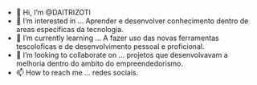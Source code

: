 - 👋 Hi, I’m @DAITRIZOTI
- 👀 I’m interested in ... Aprender e desenvolver conhecimento dentro de areas especificas da tecnologia.
- 🌱 I’m currently learning ... A fazer uso das novas ferramentas tescoloficas e de desenvolvimento pessoal e proficional.
- 💞️ I’m looking to collaborate on ... projetos que desenvolvavam a melhoria dentro do ambito do empreendedorismo.
- 📫 How to reach me ... redes sociais.

<!---
DAITRIZOTI/DAITRIZOTI is a ✨ special ✨ repository because its `README.md` (this file) appears on your GitHub profile.
You can click the Preview link to take a look at your changes.
--->
